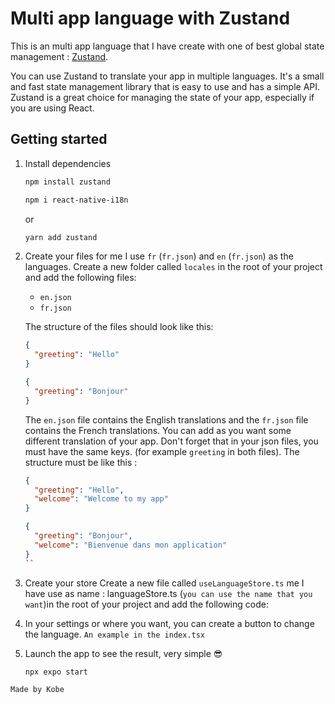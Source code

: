 # Multi app language with Zustand

This is an multi app language that I have create with one of best global state management :  [Zustand](https://zustand-demo.pmnd.rs/).

You can use Zustand to translate your app in multiple languages. It's a small and fast state management library that is easy to use and has a simple API. Zustand is a great choice for managing the state of your app, especially if you are using React.

## Getting started

1. Install dependencies

   ```bash
   npm install zustand
   ```

   ```bash
   npm i react-native-i18n
   ```

   or

   ```bash  
   yarn add zustand
   ```

2. Create your files for me I use `fr` (`fr.json`) and `en` (`fr.json`) as the languages.
   Create a new folder called `locales` in the root of your project and add the following files:

   - `en.json`
   - `fr.json`

   The structure of the files should look like this:

   ```json
   {
     "greeting": "Hello"
   }
   ```

   ```json
   {
     "greeting": "Bonjour"
   }
   ```

   The `en.json` file contains the English translations and the `fr.json` file contains the French translations.
   You can add as you want some different translation of your app.
   Don't forget that in your json files, you must have the same keys. (for example `greeting` in both files). The structure must be like this :

   ```json
   {
     "greeting": "Hello",
     "welcome": "Welcome to my app"
   }
   ```

   ```json
   {
     "greeting": "Bonjour",
     "welcome": "Bienvenue dans mon application"
   }
   ``

3. Create your store
   Create a new file called `useLanguageStore.ts` me I have use as name : languageStore.ts (`you can use the name that you want`)in the root of your project and add the following code:

4. In your settings or where you want, you can create a button to change the language. `An example in the index.tsx`

5. Launch the app to see the result, very simple 😎
   ```bash
   npx expo start
   ```
`Made by Kobe`